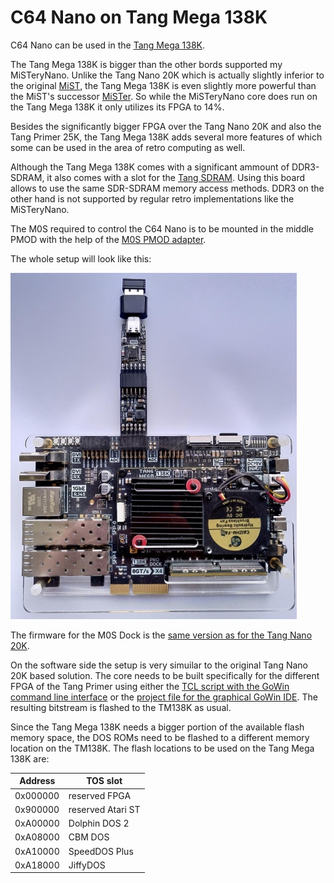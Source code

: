# C64 Nano on Tang Mega 138K

C64 Nano can be used in the [Tang Mega 138K](https://wiki.sipeed.com/hardware/en/tang/tang-mega-138k/mega-138k-pro.html).

The Tang Mega 138K is bigger than the other bords supported my
MiSTeryNano. Unlike the Tang Nano 20K which is actually slightly
inferior to the original [MiST](https://github.com/mist-devel/mist-board/wiki), the Tang Mega 138K is even slightly
more powerful than the MiST's successor [MiSTer](https://mister-devel.github.io/MkDocs_MiSTer/). So while the
MiSTeryNano core does run on the Tang Mega 138K it only utilizes its
FPGA to 14%.

Besides the significantly bigger FPGA over the Tang Nano 20K and also
the Tang Primer 25K, the Tang Mega 138K adds several more features of
which some can be used in the area of retro computing as well. 

Although the Tang Mega 138K comes with a significant ammount of
DDR3-SDRAM, it also comes with a slot for the [Tang
SDRAM](https://wiki.sipeed.com/hardware/en/tang/tang-PMOD/FPGA_PMOD.html#TANG_SDRAM). Using this board allows to use the same SDR-SDRAM memory access
methods. DDR3 on the other hand is not supported by regular retro
implementations like the MiSTeryNano.

The M0S required to control the C64 Nano is to be mounted in the
middle PMOD with the help of the [M0S PMOD adapter](board/m0s_pmod).

The whole setup will look like this:

![MiSTeryNano on TM138K](./.assets/m0s_pmod_tm138k.jpg)

The firmware for the M0S Dock is the [same version as for the Tang
Nano 20K](firmware/misterynano_fw/).

On the software side the setup is very simuilar to the original Tang Nano 20K based solution. The core needs to be built specifically
for the different FPGA of the Tang Primer using either the [TCL script with the GoWin command line interface](build_tm138k.tcl) or the
[project file for the graphical GoWin IDE](tang_mega_138k_c64.gprj). The resulting bitstream is flashed to the TM138K as usual.

Since the Tang Mega 138K needs a bigger portion of the available flash
memory space, the DOS ROMs need to be flashed to a different memory location
on the TM138K. The flash locations to be used on the Tang Mega 138K are:

| Address | TOS slot  |
|---------|-----------|
| 0x000000 | reserved FPGA |
| 0x900000 | reserved Atari ST |
| 0xA00000 | Dolphin DOS 2 |
| 0xA08000 | CBM DOS |
| 0xA10000 | SpeedDOS Plus |
| 0xA18000 | JiffyDOS |
